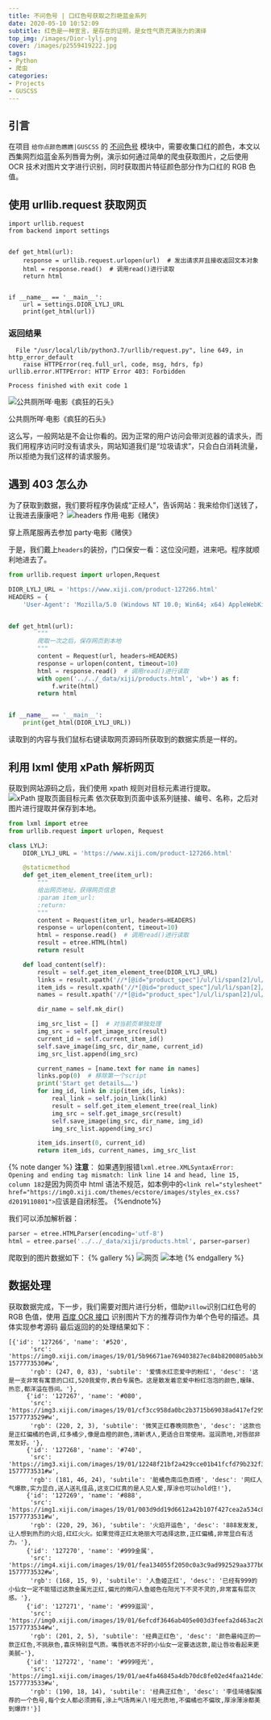 ```yaml
---
title: 不问色号 | 口红色号获取之烈艳蓝金系列
date: 2020-05-10 10:52:09
subtitle: 红色是一种宣言，是存在的证明，是女性气质充满张力的演绎
top_img: /images/Dior-lylj.png
cover: /images/p2559419222.jpg
tags:
- Python
- 爬虫
categories:
- Projects
- GUSCSS
---
```

## 引言
在项目 `给你点颜色瞧瞧|GUSCSS` 的 [不问色号](https://colors.masantu.com/#/lipsticks) 模块中，需要收集口红的颜色，本文以西集网烈焰蓝金系列唇膏为例，演示如何通过简单的爬虫获取图片，之后使用 OCR 技术对图片文字进行识别，同时获取图片特征颜色部分作为口红的 RGB 色值。

## 使用 urllib.request 获取网页
```plain
import urllib.request
from backend import settings


def get_html(url):
    response = urllib.request.urlopen(url)  # 发出请求并且接收返回文本对象
    html = response.read()  # 调用read()进行读取
    return html


if __name__ == '__main__':
    url = settings.DIOR_LYLJ_URL
    print(get_html(url))

```
### 返回结果
```plain
  File "/usr/local/lib/python3.7/urllib/request.py", line 649, in http_error_default
    raise HTTPError(req.full_url, code, msg, hdrs, fp)
urllib.error.HTTPError: HTTP Error 403: Forbidden

Process finished with exit code 1
```
![公共厕所咩·电影《疯狂的石头》](/images/Snipaste_2020-05-07_22-56-56.png)
<figcaption> 公共厕所咩·电影《疯狂的石头》</figcaption>

这么写，一般网站是不会让你看的。因为正常的用户访问会带浏览器的请求头，而我们用程序访问时没有请求头，网站知道我们是“垃圾请求”，只会白白消耗流量，所以拒绝为我们这样的请求服务。

## 遇到 403 怎么办
为了获取到数据，我们要将程序伪装成“正经人”，告诉网站：我来给你们送钱了，让我进去康康吧？
![headers 作用·电影《赌侠》](/images/urllib-headers.gif)
<figcaption> 穿上燕尾服再去参加 party·电影《赌侠》</figcaption>

于是，我们戴上`headers`的装扮，门口保安一看：这位没问题，进来吧。程序就顺利地进去了。

```python
from urllib.request import urlopen,Request

DIOR_LYLJ_URL = 'https://www.xiji.com/product-127266.html'
HEADERS = {
    'User-Agent': 'Mozilla/5.0 (Windows NT 10.0; Win64; x64) AppleWebKit/537.36 (KHTML, like Gecko) Chrome/84.0.4121.0 Safari/537.36 Edg/84.0.495.2'}


def get_html(url):
        """
        爬取一次之后，保存网页到本地
        """
        content = Request(url, headers=HEADERS)
        response = urlopen(content, timeout=10)
        html = response.read()  # 调用read()进行读取
        with open('../../_data/xiji/products.html', 'wb+') as f:
            f.write(html)
        return html


if __name__ == '__main__':
    print(get_html(DIOR_LYLJ_URL))

```

读取到的内容与我们鼠标右键读取网页源码所获取到的数据实质是一样的。

## 利用 lxml 使用 xPath 解析网页
获取到网站源码之后，我们使用 xpath 规则对目标元素进行提取。
![xPath 提取页面目标元素](/images/Snipaste_2020-05-10_11-40-57.png)
依次获取到页面中该系列链接、编号、名称，之后对图片进行提取并保存到本地。
```python
from lxml import etree
from urllib.request import urlopen, Request

class LYLJ:
    DIOR_LYLJ_URL = 'https://www.xiji.com/product-127266.html'

    @staticmethod
    def get_item_element_tree(item_url):
        """
        给出网页地址，获得网页信息
        :param item_url:
        :return:
        """
        content = Request(item_url, headers=HEADERS)
        response = urlopen(content, timeout=10)
        html = response.read()  # 调用read()进行读取
        result = etree.HTML(html)
        return result

    def load_content(self):
        result = self.get_item_element_tree(DIOR_LYLJ_URL)
        links = result.xpath('//*[@id="product_spec"]/ul/li/span[2]/ul/li/a/@href')
        item_ids = result.xpath('//*[@id="product_spec"]/ul/li/span[2]/ul/li/a/@rel')
        names = result.xpath('//*[@id="product_spec"]/ul/li/span[2]/ul/li/a/span')

        dir_name = self.mk_dir()

        img_src_list = []  # 对当前页单独处理
        img_src = self.get_image_src(result)
        current_id = self.current_item_id()
        self.save_image(img_src, dir_name, current_id)
        img_src_list.append(img_src)

        current_names = [name.text for name in names]
        links.pop(0)  # 移除第一个script
        print('Start get details……')
        for img_id, link in zip(item_ids, links):
            real_link = self.join_link(link)
            result = self.get_item_element_tree(real_link)
            img_src = self.get_image_src(result)
            self.save_image(img_src, dir_name, img_id)
            img_src_list.append(img_src)

        item_ids.insert(0, current_id)
        return item_ids, current_names, img_src_list
```
{% note danger %}
**注意**：
如果遇到报错`lxml.etree.XMLSyntaxError: Opening and ending tag mismatch: link line 14 and head, line 15, column 182`是因为网页中 html 语法不规范，如本例中的`<link rel="stylesheet" href="https://img0.xiji.com/themes/ecstore/images/styles_ex.css?d2019110801">`应该是自闭标签。
{%endnote%}

我们可以添加解析器：
```python
parser = etree.HTMLParser(encoding='utf-8')
html = etree.parse('../../_data/xiji/products.html', parser=parser)
```

爬取到的图片数据如下：
{% gallery %}
![网页](/images/Snipaste_2020-05-10_11-50-52.png)
![本地](/images/Snipaste_2020-05-10_11-48-38.png)
{% endgallery %}

## 数据处理
获取数据完成，下一步，我们需要对图片进行分析，借助`Pillow`识别口红色号的 RGB 色值，使用 [百度 OCR 接口](/blog/2020-05-01/python-OCR/) 识别图片下方的推荐词作为单个色号的描述。具体实现参考源码
最后返回的的处理结果如下：
```plain
[{'id': '127266', 'name': '#520',
      'src': 'https://img0.xiji.com/images/19/01/5b96671ae769403827ec84b8200805abb36a40a0.jpg?1577773530#w',
      'rgb': (247, 0, 83), 'subtile': '爱情水红恋爱中的粉红', 'desc': '这是一支非常有寓意的口红,520我爱你,表白专属色。这是散发着恋爱中粉红泡泡的颜色,暧昧、热恋,都洋溢在唇间。'},
     {'id': '127267', 'name': '#080',
      'src': 'https://img3.xiji.com/images/19/01/cf3cc958da0bc2b3715b69038ad417ef29523110.jpg?1577773529#w',
      'rgb': (220, 2, 3), 'subtile': '微笑正红春晚同款色', 'desc': '这款也是正红偏橘的色调,红多橘少,像是血橙的颜色,清新诱人,更适合日常使用。滋润质地,对唇部非常友好。'},
     {'id': '127268', 'name': '#740',
      'src': 'https://img3.xiji.com/images/19/01/12248f21bf2a429cce01b41fcfd79b232f391e70.jpg?1577773531#w',
      'rgb': (181, 46, 24), 'subtile': '脏橘色南瓜色百搭', 'desc': '网红人气爆款,实力显白,送人送礼佳品,这支口红真的是人见人爱,厚涂也可以hold住!'},
     {'id': '127269', 'name': '#888',
      'src': 'https://img1.xiji.com/images/19/01/003d9dd19d6612a42b107f427cea2a534c851c42.jpg?1577773531#w',
      'rgb': (220, 29, 36), 'subtile': '火焰开运色', 'desc': '888发发发,让人想到热烈的火焰,红红火火。如果觉得正红太艳丽大可选择这款,正红偏橘,非常显白有活力。'},
     {'id': '127270', 'name': '#999金属',
      'src': 'https://img4.xiji.com/images/19/01/fea134055f2050c0a3c9ad992529aa377b0a722f.jpg?1577773532#w',
      'rgb': (168, 15, 9), 'subtile': '人鱼姬正红', 'desc': '已经有999的小仙女一定不能错过这款金属光正红,偏光的微闪人鱼姬色在阳光下不灵不灵的,非常富有层次感。'},
     {'id': '127271', 'name': '#999滋润',
      'src': 'https://img0.xiji.com/images/19/01/6efcdf3646ab405e003d3feefa2d463ac20b9d3a.jpg?1577773534#w',
      'rgb': (201, 2, 5), 'subtile': '经典正红色', 'desc': '颜色最纯正的一款正红色,不挑肤色,喜庆特别显气质。嘴唇状态不好的小仙女一定要选这款,能让唇妆看起来更美腻~'},
     {'id': '127272', 'name': '#999哑光',
      'src': 'https://img1.xiji.com/images/19/01/ae4fa46845a4db70dc8fe02ed4faa214de12ad1c.jpg?1577773533#w',
      'rgb': (190, 18, 14), 'subtile': '经典正红色', 'desc': '李佳琦墙裂推荐的一个色号,每个女人都必须拥有,涂上气场两米八!哑光质地,不偏橘也不偏玫,厚涂薄涂都美到爆炸!'}]
```